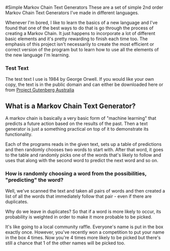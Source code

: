#Simple Markov Chain Text Generators
These are a set of simple 2nd order Markov Chain Text Generators I've made in different languages.


Whenever I'm bored, I like to learn the basics of a new language and I've found that one of the best ways to do that is go through the process of creating a Markov Chain. It just happens to incorporate a lot of different basic elements and it's pretty rewarding to finish each time too. The emphasis of this project isn't necessarily to create the most efficient or correct version of the program but to learn how to use all the elements of the new language I'm learning.


### Test Text
The test text I use is 1984 by George Orwell. If you would like your own copy, the text is in the public domain and can either be downloaded here or from [Project Gutenberg Australia](http://gutenberg.net.au/ebooks01/0100021.txt)

## What is a Markov Chain Text Generator?

A markov chain is basically a very basic form of "machine learning" that predicts a future action based on the results of the past. Then a text generator is just a something practical on top of it to demonstrate its functionality. 

Each of the programs reads in the given text, sets up a table of predictions and then randomly chooses two words to start with. After that word, it goes to the table and randomly picks one of the words that's likely to follow and uses that along with the second word to predict the next word and so on.

### How is randomly choosing a word from the possibilities, "predicting" the word?

Well, we've scanned the text and taken all pairs of words and then created a list of all the words that immediately follow that pair - even if there are duplicates. 

Why do we leave in duplicates? So that if a word is more likely to occur, its probability is weighted in order to make it more probable to be picked. 

It's like going to a local community raffle. Everyone's name is put in the box exactly once. However, you've recently won a competition to put your name in the box 4 times. Now you're 4 times more likely to be picked but there's still a chance that 1 of the other names will be picked too.